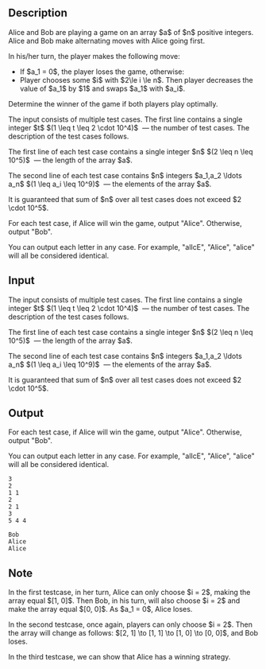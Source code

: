 ## Description

<div><p>Alice and Bob are playing a game on an array $a$ of $n$ positive integers. Alice and Bob make alternating moves with Alice going first.</p><p>In his/her turn, the player makes the following move:</p><ul><li> If $a_1 = 0$, the player loses the game, otherwise:</li><li> Player chooses some $i$ with $2\le i \le n$. Then player decreases the value of $a_1$ by $1$ and swaps $a_1$ with $a_i$. </li></ul><p>Determine the winner of the game if both players play optimally.</p></div><div class="input-specification"><p>The input consists of multiple test cases. The first line contains a single integer $t$ $(1 \leq t \leq 2 \cdot 10^4)$ &nbsp;— the number of test cases. The description of the test cases follows.</p><p>The first line of each test case contains a single integer $n$ $(2 \leq n \leq 10^5)$ &nbsp;— the length of the array $a$.</p><p>The second line of each test case contains $n$ integers $a_1,a_2 \ldots a_n$ $(1 \leq a_i \leq 10^9)$ &nbsp;— the elements of the array $a$.</p><p>It is guaranteed that sum of $n$ over all test cases does not exceed $2 \cdot 10^5$.</p></div><div class="output-specification"><p>For each test case, if Alice will win the game, output "<span class="tex-font-style-tt">Alice</span>". Otherwise, output "<span class="tex-font-style-tt">Bob</span>".</p><p>You can output each letter in any case. For example, "<span class="tex-font-style-tt">alIcE</span>", "<span class="tex-font-style-tt">Alice</span>", "<span class="tex-font-style-tt">alice</span>" will all be considered identical.</p></div>

## Input

<p>The input consists of multiple test cases. The first line contains a single integer $t$ $(1 \leq t \leq 2 \cdot 10^4)$ &nbsp;— the number of test cases. The description of the test cases follows.</p><p>The first line of each test case contains a single integer $n$ $(2 \leq n \leq 10^5)$ &nbsp;— the length of the array $a$.</p><p>The second line of each test case contains $n$ integers $a_1,a_2 \ldots a_n$ $(1 \leq a_i \leq 10^9)$ &nbsp;— the elements of the array $a$.</p><p>It is guaranteed that sum of $n$ over all test cases does not exceed $2 \cdot 10^5$.</p>

## Output

<p>For each test case, if Alice will win the game, output "<span class="tex-font-style-tt">Alice</span>". Otherwise, output "<span class="tex-font-style-tt">Bob</span>".</p><p>You can output each letter in any case. For example, "<span class="tex-font-style-tt">alIcE</span>", "<span class="tex-font-style-tt">Alice</span>", "<span class="tex-font-style-tt">alice</span>" will all be considered identical.</p>





```input1|2,3,6,7
3
2
1 1
2
2 1
3
5 4 4
```




```output1
Bob
Alice
Alice
```



## Note

<p>In the <span class="tex-font-style-bf">first testcase</span>, in her turn, Alice can only choose $i = 2$, making the array equal $[1, 0]$. Then Bob, in his turn, will also choose $i = 2$ and make the array equal $[0, 0]$. As $a_1 = 0$, Alice loses.</p><p>In the <span class="tex-font-style-bf">second testcase</span>, once again, players can only choose $i = 2$. Then the array will change as follows: $[2, 1] \to [1, 1] \to [1, 0] \to [0, 0]$, and Bob loses.</p><p>In the <span class="tex-font-style-bf">third testcase</span>, we can show that Alice has a winning strategy.</p>
